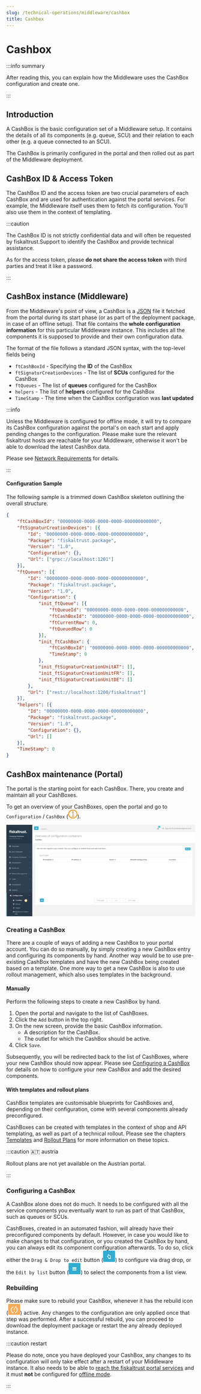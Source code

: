 ```yaml
---
slug: /technical-operations/middleware/cashbox
title: Cashbox
---
```

# Cashbox

:::info summary

After reading this, you can explain how the Middleware uses the CashBox configuration and create one.

:::

## Introduction

A CashBox is the basic configuration set of a Middleware setup. It contains the details of all its components (e.g. queue, SCU) and their relation to each other (e.g. a queue connected to an SCU).

The CashBox is primarily configured in the portal and then rolled out as part of the Middleware deployment.



## CashBox ID & Access Token

The CashBox ID and the access token are two crucial parameters of each CashBox and are used for authentication against the portal services. For example, the Middleware itself uses them to fetch its configuration. You'll also use them in the context of templating.

:::caution

The CashBox ID is not strictly confidential data and will often be requested by fiskaltrust.Support to identify the CashBox and provide technical assistance.

As for the access token, please **do not share the access token** with third parties and treat it like a password.

:::



## CashBox instance (Middleware)

From the Middleware's point of view, a CashBox is a [JSON](https://en.wikipedia.org/wiki/JSON) file it fetched from the portal during its start phase (or as part of the deployment package, in case of an offline setup). That file contains the **whole configuration information** for this particular Middleware instance. This includes all the components it is supposed to provide and their own configuration data.

The format of the file follows a standard JSON syntax, with the top-level fields being

* `ftCashBoxId` - Specifying the **ID** of the CashBox
* `ftSignaturCreationDevices` - The list of **SCUs** configured for the CashBox
* `ftQueues` - The list of **queues** configured for the CashBox
* `helpers` - The list of **helpers** configured for the CashBox
* `TimeStamp` - The time when the CashBox configuration was **last updated**



:::info

Unless the Middleware is configured for offline mode, it will try to compare its CashBox configuration against the portal's on each start and apply pending changes to the configuration. Please make sure the relevant fiskaltrust hosts are reachable for your Middleware, otherwise it won't be able to download the latest CashBox data.

Please see [Network Requirements](network-requirements.md) for details.

:::



#### Configuration Sample

The following sample is a trimmed down CashBox skeleton outlining the overall structure.

```json
{
	"ftCashBoxId": "00000000-0000-0000-0000-000000000000",
	"ftSignaturCreationDevices": [{
		"Id": "00000000-0000-0000-0000-000000000000",
		"Package": "fiskaltrust.package",
		"Version": "1.0",
		"Configuration": {},
		"Url": ["grpc://localhost:1201"]
	}],
	"ftQueues": [{
		"Id": "00000000-0000-0000-0000-000000000000",
		"Package": "fiskaltrust.package",
		"Version": "1.0",
		"Configuration": {
			"init_ftQueue": [{
				"ftQueueId": "00000000-0000-0000-0000-000000000000",
				"ftCashBoxId": "00000000-0000-0000-0000-000000000000",
				"ftCurrentRow": 0,
				"ftQueuedRow": 0
			}],
			"init_ftCashBox": {
				"ftCashBoxId": "00000000-0000-0000-0000-000000000000",
				"TimeStamp": 0
			},
			"init_ftSignaturCreationUnitAT": [],
			"init_ftSignaturCreationUnitFR": [],
			"init_ftSignaturCreationUnitDE": []
		},
		"Url": ["rest://localhost:1200/fiskaltrust"]
	}],
	"helpers": [{
		"Id": "00000000-0000-0000-0000-000000000000",
		"Package": "fiskaltrust.package",
		"Version": "1.0",
		"Configuration": {},
		"Url": []
	}],
	"TimeStamp": 0
}
```



## CashBox maintenance (Portal)

The portal is the starting point for each CashBox. There, you create and maintain all your CashBoxes.

To get an overview of your CashBoxes, open the portal and go to `Configuration` / `CashBox` (![](../../images/numbers/1.png)).

![](images/cashbox_portal.png)



### Creating a CashBox

There are a couple of ways of adding a new CashBox to your portal account. You can do so manually, by simply creating a new CashBox entry and configuring its components by hand. Another way would be to use pre-existing CashBox templates and have the new CashBox being created based on a template. One more way to get a new CashBox is also to use rollout management, which also uses templates in the background.



#### Manually

Perform the following steps to create a new CashBox by hand.

1. Open the portal and navigate to the list of CashBoxes.
2. Click the `Add` button in the top right.
3. On the new screen, provide the basic CashBox information.
   - A description for the CashBox.
   - The outlet for which the CashBox should be active.
4. Click `Save`.

Subsequently, you will be redirected back to the list of CashBoxes, where your new CashBox should now appear. Please see [Configuring a CashBox](#configuring-a-cashbox) for details on how to configure your new CashBox and add the desired components.



#### With templates and rollout plans

CashBox templates are customisable blueprints for CashBoxes and, depending on their configuration, come with several components already preconfigured.

CashBoxes can be created with templates in the context of shop and API templating, as well as part of a technical rollout. Please see the chapters [Templates](../rollout-automation/templates.md) and [Rollout Plans](../../buy-resell/rollout-plans.md) for more information on these topics.

:::caution 🇦🇹 austria

Rollout plans are not yet available on the Austrian portal.

:::



### Configuring a CashBox

A CashBox alone does not do much. It needs to be configured with all the service components you eventually want to run as part of that CashBox, such as queues or SCUs.

CashBoxes, created in an automated fashion, will already have their preconfigured components by default. However, in case you would like to make changes to that configuration, or you created the CashBox by hand, you can always edit its component configuration afterwards. To do so, click either the `Drag & Drop to edit` button (![](images/edit_drag.png)) to configure via drag drop, or the `Edit by list` button (![](images/edit_list.png)) to select the components from a list view.



### Rebuilding

Please make sure to rebuild your CashBox, whenever it has the rebuild icon (![](images/rebuild.png)) active. Any changes to the configuration are only applied once that step was performed. After a successful rebuild, you can proceed to download the deployment package or restart the any already deployed instance.



:::caution restart

Please do note, once you have deployed your CashBox, any changes to its configuration will only take effect after a restart of your Middleware instance. It also needs to be able to [reach the fiskaltrust portal services](network-requirements.md) and it must **not** be configured for [offline mode](configuration.md#parameters).

:::